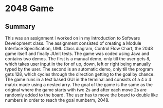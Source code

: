 # 2048 Game
## Summary
This was an assignment I worked on in my Introduction to Software Development class. The assignment consisted of creating a Module Interface Specification, UML Class diagram, Control Flow Chart, the 2048 game itself and finally JUnit tests. The game was coded using Java and contains two demos. The first is a manual demo, only till the user gets 8, which takes user input in the for of up, down, left or right being manually typed by the user. The second is an automatic demo, only till the program gets 128, which cycles through the direction getting to the goal by chance. The game runs in a text based GUI in the terminal and consists of a 4 x 4 matrix made using a nested arry. The goal of the game is the same as the original where the game starts with two 2s and after each move 2s are randomly added to the board. The user has to move the board to double like numbers in order to reach the goal numberm, 2048.
